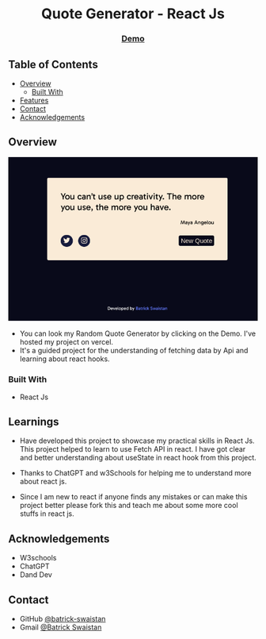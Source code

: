 <!-- Please update value in the {}  -->

<h1 align="center">Quote Generator - React Js</h1>

<div align="center">
  <h3>
    <a href="https://quote-generator-sepia.vercel.app/" target="_blank">
      Demo
    </a>
  </h3>
</div>

<!-- TABLE OF CONTENTS -->

## Table of Contents

- [Overview](#overview)
  - [Built With](#built-with)
- [Features](#Learnings)
- [Contact](#contact)
- [Acknowledgements](#acknowledgements)

<!-- OVERVIEW -->

## Overview

![screenshot](https://github.com/batrick-swaistan/Quote_Generator/blob/main/public/quote_gen.png)

- You can look my Random Quote Generator by clicking on the Demo. I've hosted my project on vercel.
- It's a guided project for the understanding of fetching data by Api and learning about react hooks.

### Built With

<!-- This section should list any major frameworks that you built your project using. Here are a few examples.-->

- React Js 

## Learnings

<!-- List the features of your application or follow the template. Don't share the figma file here :) -->

- Have developed this project to showcase my practical skills in React Js. This project helped to learn to use Fetch API in react. I have got clear and better understanding about useState in react hook from this project.

- Thanks to ChatGPT and w3Schools for helping me to understand more about react js.

- Since I am new to react if anyone finds any mistakes or can make this project better please fork this and teach me about some more cool stuffs in react js.


## Acknowledgements

<!-- This section should list any articles or add-ons/plugins that helps you to complete the project. This is optional but it will help you in the future. For exmpale -->

- W3schools 
- ChatGPT
- Dand Dev

## Contact


- GitHub [@batrick-swaistan](https://github.com/batrick-swaistan)
- Gmail [@Batrick Swaistan](mailto:batrickswaistan@gmail.com)

